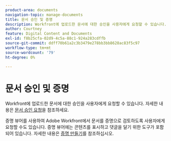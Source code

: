 ```yaml
---
product-area: documents
navigation-topic: manage-documents
title: 문서 승인 및 증명
description: Workfront에 업로드한 문서에 대한 승인을 사용자에게 요청할 수 있습니다. 자세한 내용은 문서 승인 요청 을 참조하십시오.
author: Courtney
feature: Digital Content and Documents
exl-id: f8b25cfa-02d9-4c5a-88c1-924a283cdffb
source-git-commit: ddff70b61a2c3b3479e278bb3bb8628ac83f5c97
workflow-type: tm+mt
source-wordcount: '79'
ht-degree: 0%

---
```


# 문서 승인 및 증명

Workfront에 업로드한 문서에 대한 승인을 사용자에게 요청할 수 있습니다. 자세한 내용은 [문서 승인 요청](../../review-and-approve-work/manage-approvals/request-document-approvals.md)을 참조하세요.

증명 뷰어를 사용하여 Adobe Workfront에서 문서를 증명으로 검토하도록 사용자에게 요청할 수도 있습니다. 증명 뷰어에는 콘텐츠를 표시하고 댓글을 달기 위한 도구가 포함되어 있습니다. 자세한 내용은 [증명 만들기](../../review-and-approve-work/proofing/creating-proofs-within-workfront/create-proofs-in-wf.md)를 참조하십시오.
